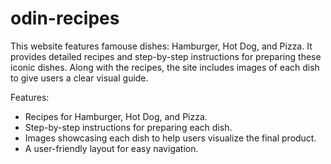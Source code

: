 # odin-recipes

This website features famouse dishes: Hamburger, Hot Dog, and Pizza. It provides detailed recipes and step-by-step instructions for preparing these iconic dishes. Along with the recipes, the site includes images of each dish to give users a clear visual guide.

Features:

- Recipes for Hamburger, Hot Dog, and Pizza.
- Step-by-step instructions for preparing each dish.
- Images showcasing each dish to help users visualize the final product.
- A user-friendly layout for easy navigation.
